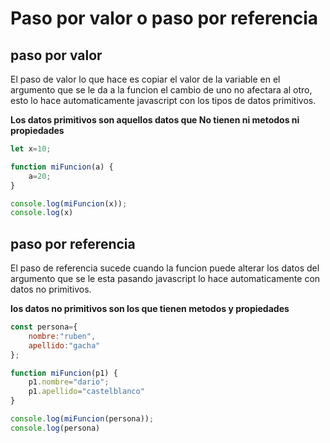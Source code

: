 # Paso por valor o paso por referencia

## paso por valor

El paso de valor lo que hace es copiar el valor de la variable en el argumento que se le da a la funcion el cambio de uno no afectara al otro, esto lo hace automaticamente javascript con los tipos de datos primitivos. 

**Los datos primitivos son aquellos datos que No tienen ni metodos ni propiedades**

```javascript
let x=10;

function miFuncion(a) {
    a=20;
}

console.log(miFuncion(x));
console.log(x)
```

## paso por referencia

El paso de referencia sucede cuando la funcion puede alterar los datos del argumento que se le esta pasando javascript lo hace automaticamente con datos no primitivos.

**los datos no primitivos son los que tienen metodos y propiedades**

```javascript
const persona={
    nombre:"ruben",
    apellido:"gacha"
};

function miFuncion(p1) {
    p1.nombre="dario";
    p1.apellido="castelblanco"
}

console.log(miFuncion(persona));
console.log(persona)
```